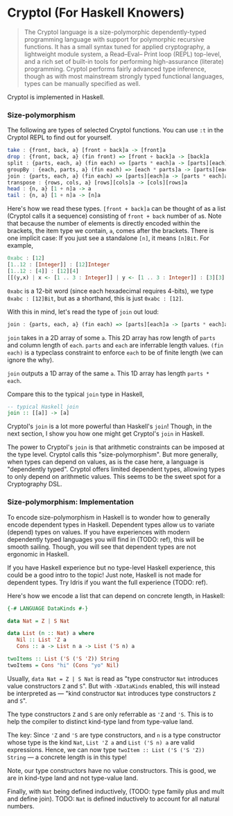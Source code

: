 # Cryptol (For Haskell Knowers)

> The Cryptol language is a size-polymorphic dependently-typed programming language with support for polymorphic recursive functions. It has a small syntax tuned for applied cryptography, a lightweight module system, a Read–Eval– Print loop (REPL) top-level, and a rich set of built-in tools for performing high-assurance (literate) programming. Cryptol performs fairly advanced type inference, though as with most mainstream strongly typed functional languages, types can be manually specified as well. 

Cryptol is implemented in Haskell.

### Size-polymorphism
The following are types of selected Cryptol functions. You can use `:t` in the Cryptol REPL to find out for yourself.

```haskell
take : {front, back, a} [front + back]a -> [front]a
drop : {front, back, a} (fin front) => [front + back]a -> [back]a
split : {parts, each, a} (fin each) => [parts * each]a -> [parts][each]a
groupBy : {each, parts, a} (fin each) => [each * parts]a -> [parts][each]a
join : {parts, each, a} (fin each) => [parts][each]a -> [parts * each]a
transpose : {rows, cols, a} [rows][cols]a -> [cols][rows]a
head : {n, a} [1 + n]a -> a
tail : {n, a} [1 + n]a -> [n]a
```


Here's how we read these types. `[front + back]a` can be thought of as a list (Cryptol calls it a sequence)
consisting of `front + back` number of `a`s. Note that because the number of elements is directly encoded
within the brackets, the item type we contain, `a`, comes after the brackets. There is one implicit case:
If you just see a standalone `[n]`, it means `[n]Bit`. For example,

```haskell
0xabc : [12]
[1..12 : [Integer]] : [12]Integer
[1..12 : [4]] : [12][4]
[[(y,x) | x <- [1 .. 3 : Integer]] | y <- [1 .. 3 : Integer]] : [3][3](Integer, Integer)
```
`0xabc` is a 12-bit word (since each hexadecimal requires 4-bits), we type `0xabc : [12]Bit`,
but as a shorthand, this is just `0xabc : [12]`.

With this in mind, let's read the type of `join` out loud:
```haskell
join : {parts, each, a} (fin each) => [parts][each]a -> [parts * each]a
```
`join` takes in a 2D array of some `a`. This 2D array has row length of `parts` 
and column length of `each`. `parts` and `each` are inferrable length values.
`(fin each)` is a typeclass constraint to enforce `each` to be of finite length (we can ignore the why).

`join` outputs a 1D array of the same `a`. This 1D array has length `parts * each`.

Compare this to the typical `join` type in Haskell,
```haskell
-- typical Haskell join
join :: [[a]] -> [a]
```
Cryptol's `join` is a lot more powerful than Haskell's `join`! Though, in the next section, I show you how one might get Cryptol's `join` in Haskell.

The power to Cryptol's `join` is that arithmetic constraints can be imposed at the type level.
Cryptol calls this "size-polymorphism". But more generally, when types can depend on values, as is the case here,
a language is "dependently typed". Cryptol offers limited dependent types, allowing types
to only depend on arithmetic values. This seems to be the sweet spot for a Cryptography DSL.

### Size-polymorphism: Implementation
To encode size-polymorphism in Haskell is to wonder how to generally encode dependent types in Haskell. Dependent types allow us to variate (depend) types on values.
If you have experiences with modern dependently typed 
languages you will find in (TODO: ref), this will be smooth sailing. Though, you will see that dependent types are not ergonomic in Haskell.

If you have Haskell experience but no type-level Haskell experience, this could be a good intro to the topic! Just note, Haskell is not made for dependent types. Try Idris if you want the full experience (TODO: ref).

Here's how we encode a list that can depend on concrete length, in Haskell:

```haskell
{-# LANGUAGE DataKinds #-}

data Nat = Z | S Nat

data List (n :: Nat) a where
   Nil :: List 'Z a 
   Cons :: a -> List n a -> List ('S n) a

twoItems :: List ('S ('S 'Z)) String
twoItems = Cons "hi" (Cons "yo" Nil)
```

Usually, `data Nat = Z | S Nat` is read as "type constructor `Nat` 
introduces value constructors `Z` and `S`". But with `-XDataKinds` enabled,
this will instead be interpreted as — "kind constructor `Nat` introduces type constructors `Z` and `S`". 

The type constructors `Z` and `S` are only referrable as `'Z` and `'S`. This is to help the compiler to distinct kind-type land from type-value land.

The key: Since `'Z` and `'S` are type constructors, and `n` is a type constructor whose type is the kind `Nat`, `List 'Z a` and
`List ('S n) a` are valid expressions. Hence, we can now type `twoItem :: List ('S ('S 'Z)) String` — a concrete length is in this type!


Note, our type constructors have no value constructors. This is good, we
are in kind-type land and not type-value land.

Finally, with `Nat` being defined inductively, (TODO: type family plus and mult and define join).
TODO: `Nat` is defined inductively to account for all natural numbers.

